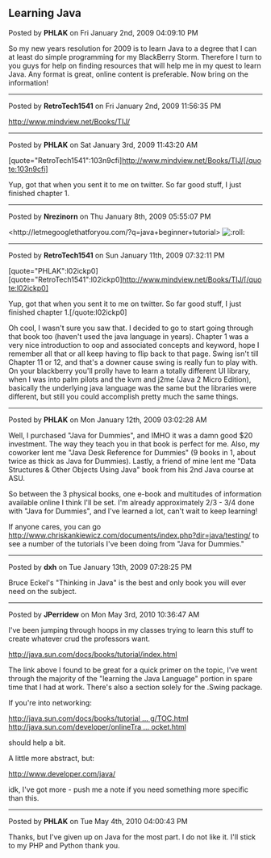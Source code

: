 ## Learning Java
Posted by **PHLAK** on Fri January 2nd, 2009 04:09:10 PM

So my new years resolution for 2009 is to learn Java to a degree that I can at least do simple programming for my BlackBerry Storm.  Therefore I turn to you guys for help on finding resources that will help me in my quest to learn Java.  Any format is great, online content is preferable.  Now bring on the information!

--------------------------------------------------------------------------------

Posted by **RetroTech1541** on Fri January 2nd, 2009 11:56:35 PM

<!-- m --><a class="postlink" href="http://www.mindview.net/Books/TIJ/">http://www.mindview.net/Books/TIJ/</a><!-- m -->

--------------------------------------------------------------------------------

Posted by **PHLAK** on Sat January 3rd, 2009 11:43:20 AM

[quote=&quot;RetroTech1541&quot;:103n9cfi]http://www.mindview.net/Books/TIJ/[/quote:103n9cfi]

Yup, got that when you sent it to me on twitter.  So far good stuff, I just finished chapter 1.

--------------------------------------------------------------------------------

Posted by **Nrezinorn** on Thu January 8th, 2009 05:55:07 PM

<http&#58;//letmegooglethatforyou&#46;com/?q=java+beginner+tutorial>   <!-- s:roll: --><img src="{SMILIES_PATH}/icon_rolleyes.gif" alt=":roll:" title="Rolling Eyes" /><!-- s:roll: -->

--------------------------------------------------------------------------------

Posted by **RetroTech1541** on Sun January 11th, 2009 07:32:11 PM

[quote=&quot;PHLAK&quot;:l02ickp0][quote=&quot;RetroTech1541&quot;:l02ickp0]http://www.mindview.net/Books/TIJ/[/quote:l02ickp0]

Yup, got that when you sent it to me on twitter.  So far good stuff, I just finished chapter 1.[/quote:l02ickp0]

Oh cool, I wasn't sure you saw that. I decided to go to start going through that book too (haven't used the java language in years). Chapter 1 was a very nice introduction to oop and associated concepts and keyword, hope I remember all that or all keep having to flip back to that page. Swing isn't till Chapter 11 or 12, and that's a downer cause swing is really fun to play with. On your blackberry you'll prolly have to learn a totally different UI library, when I was into palm pilots and the kvm and j2me (Java 2 Micro Edition), basically the underlying java language was the same but the libraries were different, but still you could accomplish pretty much the same things.

--------------------------------------------------------------------------------

Posted by **PHLAK** on Mon January 12th, 2009 03:02:28 AM

Well, I purchased &quot;Java for Dummies&quot;, and IMHO it was a damn good $20 investment. The way they teach you in that book is perfect for me.  Also, my coworker lent me &quot;Java Desk Reference for Dummies&quot; (9 books in 1, about twice as thick as Java for Dummies).  Lastly, a friend of mine lent me &quot;Data Structures &amp; Other Objects Using Java&quot; book from his 2nd Java course at ASU.

So between the 3 physical books, one e-book and multitudes of information available online I think I'll be set. I'm already approximately 2/3 - 3/4 done with &quot;Java for Dummies&quot;, and I've learned a lot, can't wait to keep learning!

If anyone cares, you can go [http&#58;//www&#46;chriskankiewicz&#46;com/documents/index&#46;php?dir=java/testing/](here) to see a number of the tutorials I've been doing from &quot;Java for Dummies.&quot;

--------------------------------------------------------------------------------

Posted by **dxh** on Tue January 13th, 2009 07:28:25 PM

Bruce Eckel's &quot;Thinking in Java&quot; is the best and only book you will ever need on the subject.

--------------------------------------------------------------------------------

Posted by **JPerridew** on Mon May 3rd, 2010 10:36:47 AM

I've been jumping through hoops in my classes trying to learn this stuff to create whatever crud the professors want.
<!-- m --><a class="postlink" href="http://java.sun.com/docs/books/tutorial/index.html">http://java.sun.com/docs/books/tutorial/index.html</a><!-- m -->
The link above I found to be great for a quick primer on the topic, I've went through the majority of the &quot;learning the Java Language&quot; portion in spare time that I had at work.  There's also a section solely for the .Swing package.

If you're into networking:
<!-- m --><a class="postlink" href="http://java.sun.com/docs/books/tutorial/networking/TOC.html">http://java.sun.com/docs/books/tutorial ... g/TOC.html</a><!-- m -->
<!-- m --><a class="postlink" href="http://java.sun.com/developer/onlineTraining/Programming/BasicJava2/socket.html">http://java.sun.com/developer/onlineTra ... ocket.html</a><!-- m -->
should help a bit.

A little more abstract, but:
<!-- m --><a class="postlink" href="http://www.developer.com/java/">http://www.developer.com/java/</a><!-- m -->

idk, I've got more - push me a note if you need something more specific than this.

--------------------------------------------------------------------------------

Posted by **PHLAK** on Tue May 4th, 2010 04:00:43 PM

Thanks, but I've given up on Java for the most part.  I do not like it.  I'll stick to my PHP and Python thank you.
